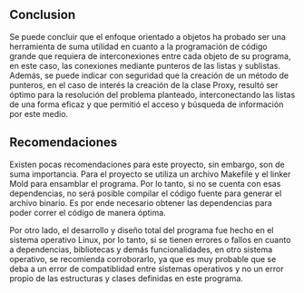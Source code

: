 ## Conclusion

Se puede concluir que el enfoque orientado a objetos ha probado ser una herramienta de 
suma utilidad en cuanto a la programación de código grande que requiera de interconexiones 
entre cada objeto de su programa, en este caso, las conexiones mediante punteros de las 
listas y sublistas. Además, se puede indicar con seguridad que la creación de un método 
de punteros, en el caso de interés la creación de la clase Proxy, resultó ser óptimo 
para la resolución del problema planteado, interconectando las listas de una forma eficaz 
y que permitió el acceso y búsqueda de información por este medio.

## Recomendaciones

Existen pocas recomendaciones para este proyecto, sin embargo, son de suma importancia.
Para el proyecto se utiliza un archivo Makefile y el linker Mold para ensamblar el programa. 
Por lo tanto, si no se cuenta con esas dependencias, no será posible compilar el código 
fuente para generar el archivo binario. Es por ende necesario obtener las dependencias 
para poder correr el código de manera óptima.

Por otro lado, el desarrollo y diseño total del programa fue hecho en el sistema operativo
Linux, por lo tanto, si se tienen errores o fallos en cuanto a dependencias, bibliotecas y demás
funcionalidades, en otro sistema operativo, se recomienda corroborarlo, ya que es muy probable
que se deba a un error de compatiblidad entre sistemas operativos y no un error propio de 
las estructuras y clases definidas en este programa.
